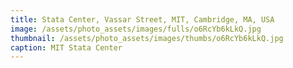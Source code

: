 ```yaml
---
title: Stata Center, Vassar Street, MIT, Cambridge, MA, USA
image: /assets/photo_assets/images/fulls/o6RcYb6kLkQ.jpg
thumbnail: /assets/photo_assets/images/thumbs/o6RcYb6kLkQ.jpg
caption: MIT Stata Center
---
```


